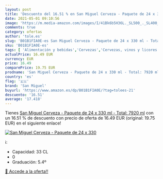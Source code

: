 ```yaml
---
layout: post
title: 'Descuento del 16.51 % en San Miguel Cerveza - Paquete de 24 x 330'
date: 2021-05-01 09:10:56
image: 'https://m.media-amazon.com/images/I/41Bk6b5H36L._SL500_._SL400_.jpg'
comments: true
category: ofertas
author: 'tole.es'
slug: 'B01B1FIA0E-es San Miguel Cerveza - Paquete de 24 x 330 ml - Total: 7920 ml'
sku: 'B01B1FIA0E-es'
tags: [ 'Alimentación y bebidas','Cervezas','Cervezas, vinos y licores','cerveza','san miguel', ]
actualPrice: 16.49 EUR
currency: EUR
price: 16.49
comparePrice: 19.75 EUR
prodname: 'San Miguel Cerveza - Paquete de 24 x 330 ml - Total: 7920 ml'
country: 'es'
flag: '🇪🇸'
brand: 'San Miguel'
buyurl: 'https://www.amazon.es/dp/B01B1FIA0E/?tag=tolees-21'
descuento: '16.51'
average: '17.418'
---
```


Tienes [San Miguel Cerveza - Paquete de 24 x 330 ml - Total: 7920 ml](https://www.amazon.es/dp/B01B1FIA0E/?tag=tolees-21) con un 16.51 % de descuento con precio de oferta de 16.49 EUR (original: 19.75 EUR) en el siguiente enlace!

[![San Miguel Cerveza - Paquete de 24 x 330](https://m.media-amazon.com/images/I/41Bk6b5H36L._SL500_._SL400_.jpg)](https://www.amazon.es/dp/B01B1FIA0E/?tag=tolees-21)

ℹ️:

- Capacidad: 33 CL
- 0
- Graduación: 5.4º

[🛒 Accede a la oferta!!](https://www.amazon.es/dp/B01B1FIA0E/?tag=tolees-21)
